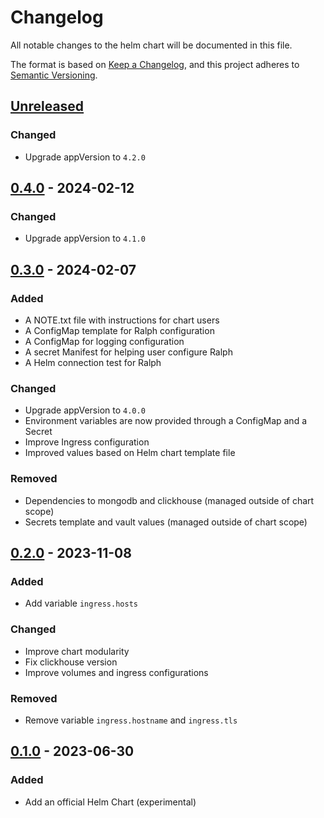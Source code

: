 # Changelog

All notable changes to the helm chart will be documented in this file.

The format is based on [Keep a Changelog](https://keepachangelog.com/en/1.0.0/),
and this project adheres to
[Semantic Versioning](https://semver.org/spec/v2.0.0.html).


## [Unreleased]

### Changed

- Upgrade appVersion to `4.2.0`

## [0.4.0] - 2024-02-12

### Changed

- Upgrade appVersion to `4.1.0`

## [0.3.0] - 2024-02-07

### Added

- A NOTE.txt file with instructions for chart users
- A ConfigMap template for Ralph configuration
- A ConfigMap for logging configuration
- A secret Manifest for helping user configure Ralph
- A Helm connection test for Ralph

### Changed

- Upgrade appVersion to `4.0.0`
- Environment variables are now provided through a ConfigMap and a Secret
- Improve Ingress configuration
- Improved values based on Helm chart template file 

### Removed

- Dependencies to mongodb and clickhouse (managed outside of chart scope)
- Secrets template and vault values (managed outside of chart scope)

## [0.2.0] - 2023-11-08

### Added

- Add variable ``ingress.hosts``

### Changed

- Improve chart modularity
- Fix clickhouse version
- Improve volumes and ingress configurations

### Removed

- Remove variable ``ingress.hostname`` and ``ingress.tls``

## [0.1.0] - 2023-06-30

### Added

- Add an official Helm Chart (experimental)

[unreleased]: https://github.com/openfun/ralph/tree/main/src/helm
[0.4.0]: https://github.com/openfun/ralph/releases/tag/v0.4.0-helm
[0.3.0]: https://github.com/openfun/ralph/releases/tag/v0.3.0-helm
[0.2.0]: https://github.com/openfun/ralph/releases/tag/v0.2.0-helm
[0.1.0]: https://github.com/openfun/ralph/releases/tag/v0.1.0-helm
